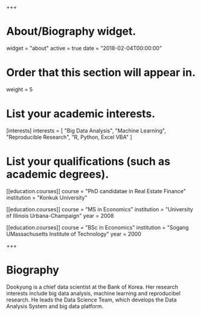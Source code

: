 +++
# About/Biography widget.
widget = "about"
active = true
date = "2018-02-04T00:00:00"

# Order that this section will appear in.
weight = 5

# List your academic interests.
[interests]
  interests = [
    "Big Data Analysis",
    "Machine Learning",
    "Reproducible Research",
    "R, Python, Excel VBA"
  ]

# List your qualifications (such as academic degrees).
[[education.courses]]
  course = "PhD candidatae in Real Estate Finance"
  institution = "Konkuk University"

[[education.courses]]
  course = "MS in Economics"
  institution = "University of Illinois Urbana-Champaign"
  year = 2008

[[education.courses]]
  course = "BSc in Economics"
  institution = "Sogang UMassachusetts Institute of Technology"
  year = 2000
 
+++

# Biography

Dookyung is a chief data scientist at the Bank of Korea. Her research interests include big data analysis, machine learning and reproducibel research. He leads the Data Science Team, which develops the Data Analysis System and big data platform.
